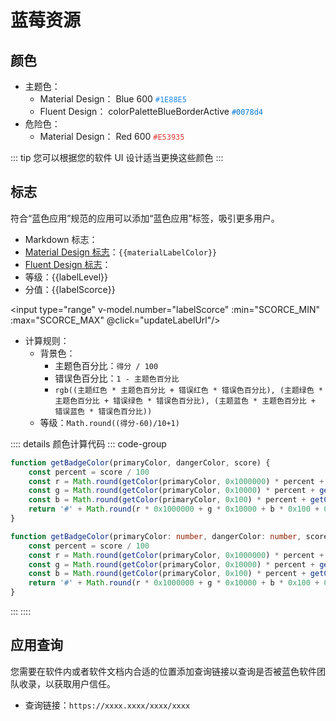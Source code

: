 # 蓝莓资源

## 颜色

- 主题色：
  - Material Design： Blue 600 <code style="color: #1E88E5;">#1E88E5</code>
  - Fluent Design： colorPaletteBlueBorderActive <code style="color: #0078d4;">#0078d4</code>
- 危险色：
  - Material Design： Red 600 <code style="color: #E53935;">#E53935</code>

::: tip
您可以根据您的软件 UI 设计适当更换这些颜色
:::

## 标志

符合“蓝色应用”规范的应用可以添加“蓝色应用”标签，吸引更多用户。

- Markdown 标志：<img :src="labelUrl" style="display: inline-block;"/>
- [Material Design 标志][MDBadge]：<code :style="{color: materialLabelColor}">{{materialLabelColor}}</code> <BlueberryBadge theme="material2" :score="labelScorce"/>
- [Fluent Design 标志][FDBadge]：<BlueberryBadge theme="fluent2" :score="labelScorce"/>
- 等级：{{labelLevel}}
- 分值：{{labelScorce}}

<input type="range" v-model.number="labelScorce" :min="SCORCE_MIN" :max="SCORCE_MAX" @click="updateLabelUrl"/>

- 计算规则：
  - 背景色：
    - 主题色百分比：`得分 / 100`
    - 错误色百分比：`1 - 主题色百分比`
    - `rgb((主题红色 * 主题色百分比 + 错误红色 * 错误色百分比), (主题绿色 * 主题色百分比 + 错误绿色 * 错误色百分比), (主题蓝色 * 主题色百分比 + 错误蓝色 * 错误色百分比))`
  - 等级：`Math.round((得分-60)/10+1)`

:::: details 颜色计算代码
::: code-group

```js [JavaScript]
function getBadgeColor(primaryColor, dangerColor, score) {
    const percent = score / 100
    const r = Math.round(getColor(primaryColor, 0x1000000) * percent + getColor(dangerColor, 0x1000000) * (1 - percent))
    const g = Math.round(getColor(primaryColor, 0x10000) * percent + getColor(dangerColor, 0x10000) * (1 - percent))
    const b = Math.round(getColor(primaryColor, 0x100) * percent + getColor(dangerColor, 0x100) * (1 - percent))
    return '#' + Math.round(r * 0x1000000 + g * 0x10000 + b * 0x100 + 0xFF).toString(16).padStart(8, '0')
}
```

``` ts [TypeScript]
function getBadgeColor(primaryColor: number, dangerColor: number, score: number): string {
    const percent = score / 100
    const r = Math.round(getColor(primaryColor, 0x1000000) * percent + getColor(dangerColor, 0x1000000) * (1 - percent))
    const g = Math.round(getColor(primaryColor, 0x10000) * percent + getColor(dangerColor, 0x10000) * (1 - percent))
    const b = Math.round(getColor(primaryColor, 0x100) * percent + getColor(dangerColor, 0x100) * (1 - percent))
    return '#' + Math.round(r * 0x1000000 + g * 0x10000 + b * 0x100 + 0xFF).toString(16).padStart(8, '0')
}
```

:::
::::

## 应用查询

您需要在软件内或者软件文档内合适的位置添加查询链接以查询是否被蓝色软件团队收录，以获取用户信任。

- 查询链接：`https://xxxx.xxxx/xxxx/xxxx` <Badge type="info" text="敬请期待" />

[MDBadge]: http://m3.material-io.cn/components/badges/specs
[FDBadge]: https://fluent2.microsoft.design/components/web/react/badge/usage

<script setup>
    import {getBadgeColor} from '.vitepress/theme/utils/blueberry.ts'
    import BlueberryBadge from '.vitepress/theme/components/BlueberryBadge.vue'
    import Emoji from '.vitepress/theme/components/Emoji.vue'
    import { ref, computed } from 'vue';
    const SCORCE_MAX = 100
    const SCORCE_MIN = 60
    const COLOR_MD_PRIMARY = 0x1E88E5FF
    const COLOR_MD_DANGER = 0xE53935FF

    const labelScorce = ref(SCORCE_MAX)
    const labelLevel = computed(()=> Math.round((labelScorce.value-60)/10+1))
    const materialLabelColor=computed(()=>{
        return getBadgeColor(COLOR_MD_PRIMARY,COLOR_MD_DANGER,labelScorce.value)
    })

    const labelUrl = ref('')
    function updateLabelUrl() {
        labelUrl.value=`https://img.shields.io/badge/蓝色应用-Lv.${labelLevel.value}-${materialLabelColor.value.toString(16).replace('#','%23')}`
    }
    updateLabelUrl()

</script>
